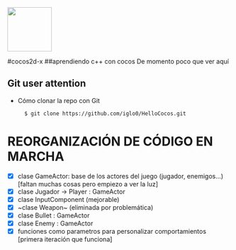 <img src="http://www.cocos2d-x.org/attachments/801/cocos2dx_portrait.png" width=100>


#cocos2d-x
##aprendiendo c++ con cocos
De momento poco que ver aquí

Git user attention
-----------------------

* Cómo clonar la repo con Git

        $ git clone https://github.com/iglo0/HelloCocos.git


# REORGANIZACIÓN DE CÓDIGO EN MARCHA

- [x] clase GameActor: base de los actores del juego (jugador, enemigos...) [faltan muchas cosas pero empiezo a ver la luz]
- [x] clase Jugador -> Player : GameActor
- [x] clase InputComponent (mejorable)
- [x] ~clase Weapon~ (eliminada por problemática)
- [x] clase Bullet : GameActor
- [x] clase Enemy : GameActor
- [x] funciones como parametros para personalizar comportamientos [primera iteración que funciona]
